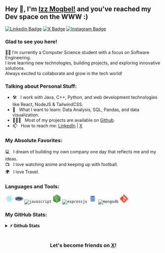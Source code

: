 ## Hey 👋, I'm [Izz Moqbel!](https://github.com/izzmoqbel) and you've reached my Dev space on the WWW :)

<!-- [![Website Badge](https://img.shields.io/badge/Website-3b5998?style=flat-square&logo=google-chrome&logoColor=white)](https://vikrantbhat.com/) -->

[![Linkedin Badge](https://img.shields.io/badge/LinkedIn-0077B5?style=for-the-badge&logo=linkedin&logoColor=white)](https://www.linkedin.com/in/izzmoqbel/)
[![X Badge](https://img.shields.io/badge/-000000?style=for-the-badge&logo=x&logoColor=white)](https://x.com/izz_67)
[![Instagram Badge](https://img.shields.io/badge/-FFFFFF?style=for-the-badge&logo=instagram&logoColor=E4405F)](https://www.instagram.com/izz._67/)


### Glad to see you here! 

👨‍💻 I’m currently a Computer Science student with a focus on Software Engineering.  
I love learning new technologies, building projects, and exploring innovative solutions.  
Always excited to collaborate and grow in the tech world!

<a href="https://vikrantbhat.com/about" target="_blank">
	<img align="right" width="375" alt="" src="https://media3.giphy.com/media/v1.Y2lkPTc5MGI3NjExcnF1OW5jcWRhbWg4bXdmMDJwNGtuM205M2k1Z2g3YmliOWkxamhhcCZlcD12MV9pbnRlcm5hbF9naWZfYnlfaWQmY3Q9Zw/bGgsc5mWoryfgKBx1u/giphy.gif" />
</a>

### Talking about Personal Stuff:

- 🛠 &nbsp; I work with Java, C++, Python, and web development technologies like React, NodeJS & TailwindCSS.
- 👀 &nbsp; What I want to learn: Data Analysis, SQL, Pandas, and data visualization.
- 👨🏻‍💻 &nbsp; Most of my projects are available on [Github](https://github.com/izzmoqbel).
- 📫 &nbsp; How to reach me: [LinkedIn](https://www.linkedin.com/in/izzmoqbel/) | [X](https://x.com/izz_67)

### My Absolute Favorites:

💻 &nbsp; I dream of building my own company one day that reflects me and my ideas.  
📺 &nbsp; I love watching anime and keeping up with football.  
🌍 &nbsp; I love Travel.

### Languages and Tools:

<code><img height="27" src="https://raw.githubusercontent.com/github/explore/80688e429a7d4ef2fca1e82350fe8e3517d3494d/topics/react/react.png" alt="react"></code>
<code><img height="27" src="https://raw.githubusercontent.com/github/explore/80688e429a7d4ef2fca1e82350fe8e3517d3494d/topics/php/php.png" alt="php"></code>
<code><img height="27" src="https://user-images.githubusercontent.com/50735025/111870008-26005880-89a8-11eb-9da3-09faf8c80f9e.png" alt="javascript"></code>
<code><img height="27" src="https://raw.githubusercontent.com/github/explore/80688e429a7d4ef2fca1e82350fe8e3517d3494d/topics/nodejs/nodejs.png" alt="nodejs"></code>
<code><img height="27" src="https://img.icons8.com/?size=100&id=kg46nzoJrmTR&format=png&color=000000" alt="expressjs"></code>
<code><img height="27" src="https://raw.githubusercontent.com/github/explore/80688e429a7d4ef2fca1e82350fe8e3517d3494d/topics/sql/sql.png" alt="sql"></code>
<code><img height="27" src="https://encrypted-tbn0.gstatic.com/images?q=tbn%3AANd9GcSTTzPAw-55ssm1Im594xYZ9eRQu2JylrkYLg&usqp=CAU" alt="mongodb"></code>
<code><img height="27" src="https://raw.githubusercontent.com/devicons/devicon/master/icons/git/git-original.svg" alt="git"></code>


### My GitHub Stats:

<details>	
  <summary><b>⚡ Github Stats</b></summary>

[![Top Languages](https://github-readme-stats.vercel.app/api/top-langs/?username=izzmoqbel&layout=compact)](https://github.com/izzmoqbel/github-readme-stats&layout=compact)

</details>

 

#

<div align="center">

### Let's become friends on [X](https://x.com/izz_67)!

</div>




